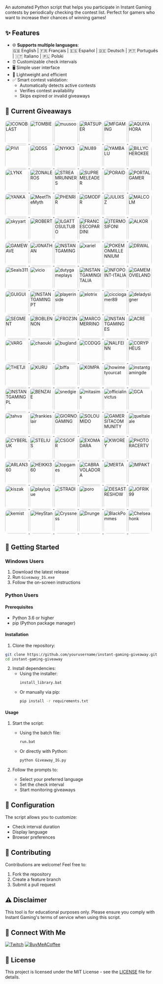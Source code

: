 An automated Python script that helps you participate in Instant Gaming contests by periodically checking the contest list. Perfect for gamers who want to increase their chances of winning games!

## ✨ Features

- 🌐 **Supports multiple languages**:  
  🇬🇧 English | 🇫🇷 Français | 🇪🇸 Español | 🇩🇪 Deutsch | 🇵🇹 Português | 🇮🇹 Italiano | 🇵🇱 Polski
- ⏰ Customizable check intervals
- 🖥️ Simple user interface
- 💪 Lightweight and efficient
- ✅ Smart contest validation:
  - Automatically detects active contests
  - Verifies contest availability
  - Skips expired or invalid giveaways

## 🎁 Current Giveaways
<p id="giveaways" align="left">
    <p align="left">
    <a class="giveaway" href="https://www.instant-gaming.com/giveaway/ICONOBLAST" target="_blank" rel="noreferrer">
        <img src="https://gaming-cdn.com/images/avatars/173704-1571080323.jpg" alt="ICONOBLAST" width="76" height="76" style="border-radius: 10px;" />
    </a>
    <a class="giveaway" href="https://www.instant-gaming.com/giveaway/TOMBIE" target="_blank" rel="noreferrer">
        <img src="https://gaming-cdn.com/images/avatars/7276237-1585753188.jpg" alt="TOMBIE" width="76" height="76" style="border-radius: 10px;" />
    </a>
    <a class="giveaway" href="https://www.instant-gaming.com/giveaway/muusoo" target="_blank" rel="noreferrer">
        <img src="https://gaming-cdn.com/images/avatars/6107700-1630593332.jpg" alt="muusoo" width="76" height="76" style="border-radius: 10px;" />
    </a>
    <a class="giveaway" href="https://www.instant-gaming.com/giveaway/RATSUPER" target="_blank" rel="noreferrer">
        <img src="https://gaming-cdn.com/images/avatars/162664-1527173086.jpg" alt="RATSUPER" width="76" height="76" style="border-radius: 10px;" />
    </a>
    <a class="giveaway" href="https://www.instant-gaming.com/giveaway/MFGAMING" target="_blank" rel="noreferrer">
        <img src="https://gaming-cdn.com/images/avatars/17307721-1649242244.jpg" alt="MFGAMING" width="76" height="76" style="border-radius: 10px;" />
    </a>
    <a class="giveaway" href="https://www.instant-gaming.com/giveaway/AQUIYAHORA" target="_blank" rel="noreferrer">
        <img src="https://gaming-cdn.com/images/avatars/5219782-1581748271.jpg" alt="AQUIYAHORA" width="76" height="76" style="border-radius: 10px;" />
    </a>
    <a class="giveaway" href="https://www.instant-gaming.com/giveaway/PIVI" target="_blank" rel="noreferrer">
        <img src="https://gaming-cdn.com/images/avatars/8850456-1573572198.jpg" alt="PIVI" width="76" height="76" style="border-radius: 10px;" />
    </a>
    <a class="giveaway" href="https://www.instant-gaming.com/giveaway/QDSS" target="_blank" rel="noreferrer">
        <img src="https://gaming-cdn.com/images/avatars/8851878-1587464483.jpg" alt="QDSS" width="76" height="76" style="border-radius: 10px;" />
    </a>
    <a class="giveaway" href="https://www.instant-gaming.com/giveaway/NYKK3" target="_blank" rel="noreferrer">
        <img src="https://gaming-cdn.com/images/avatars/560668-1500305390.jpg" alt="NYKK3" width="76" height="76" style="border-radius: 10px;" />
    </a>
    <a class="giveaway" href="https://www.instant-gaming.com/giveaway/NU89" target="_blank" rel="noreferrer">
        <img src="https://gaming-cdn.com/images/avatars/3123668-1636629261.jpg" alt="NU89" width="76" height="76" style="border-radius: 10px;" />
    </a>
    <a class="giveaway" href="https://www.instant-gaming.com/giveaway/YAMBALU" target="_blank" rel="noreferrer">
        <img src="https://gaming-cdn.com/images/avatars/1299958-1667123766.jpg" alt="YAMBALU" width="76" height="76" style="border-radius: 10px;" />
    </a>
    <a class="giveaway" href="https://www.instant-gaming.com/giveaway/BILLYCHEROKEE" target="_blank" rel="noreferrer">
        <img src="https://gaming-cdn.com/images/avatars/2072378-1700332557.jpg" alt="BILLYCHEROKEE" width="76" height="76" style="border-radius: 10px;" />
    </a>
    <a class="giveaway" href="https://www.instant-gaming.com/giveaway/LYNX" target="_blank" rel="noreferrer">
        <img src="https://gaming-cdn.com/images/avatars/2437583-1659723926.jpg" alt="LYNX" width="76" height="76" style="border-radius: 10px;" />
    </a>
    <a class="giveaway" href="https://www.instant-gaming.com/giveaway/ZONALEROS" target="_blank" rel="noreferrer">
        <img src="https://gaming-cdn.com/images/avatars/13745456-1614222765.jpg" alt="ZONALEROS" width="76" height="76" style="border-radius: 10px;" />
    </a>
    <a class="giveaway" href="https://www.instant-gaming.com/giveaway/STREAMRUNNERS" target="_blank" rel="noreferrer">
        <img src="https://gaming-cdn.com/images/avatars/15530490-1634564097.jpg" alt="STREAMRUNNERS" width="76" height="76" style="border-radius: 10px;" />
    </a>
    <a class="giveaway" href="https://www.instant-gaming.com/giveaway/SUPREMELEADER" target="_blank" rel="noreferrer">
        <img src="https://gaming-cdn.com/images/avatars/1716955-1681777192.jpg" alt="SUPREMELEADER" width="76" height="76" style="border-radius: 10px;" />
    </a>
    <a class="giveaway" href="https://www.instant-gaming.com/giveaway/PORAID" target="_blank" rel="noreferrer">
        <img src="https://gaming-cdn.com/images/avatars/5324059-1634130045.jpg" alt="PORAID" width="76" height="76" style="border-radius: 10px;" />
    </a>
    <a class="giveaway" href="https://www.instant-gaming.com/giveaway/PORTALGAMER" target="_blank" rel="noreferrer">
        <img src="https://gaming-cdn.com/images/avatars/14576258-1649363215.jpg" alt="PORTALGAMER" width="76" height="76" style="border-radius: 10px;" />
    </a>
    <a class="giveaway" href="https://www.instant-gaming.com/giveaway/YANKA" target="_blank" rel="noreferrer">
        <img src="https://gaming-cdn.com/images/avatars/17791717-1684537536.jpg" alt="YANKA" width="76" height="76" style="border-radius: 10px;" />
    </a>
    <a class="giveaway" href="https://www.instant-gaming.com/giveaway/MeetTheMyth" target="_blank" rel="noreferrer">
        <img src="https://gaming-cdn.com/images/avatars/911134-1650630244.jpg" alt="MeetTheMyth" width="76" height="76" style="border-radius: 10px;" />
    </a>
    <a class="giveaway" href="https://www.instant-gaming.com/giveaway/PHENRIR" target="_blank" rel="noreferrer">
        <img src="https://gaming-cdn.com/images/avatars/23232106-1706706355.jpg" alt="PHENRIR" width="76" height="76" style="border-radius: 10px;" />
    </a>
    <a class="giveaway" href="https://www.instant-gaming.com/giveaway/GMODFR" target="_blank" rel="noreferrer">
        <img src="https://gaming-cdn.com/images/avatars/15499812-1646775114.jpg" alt="GMODFR" width="76" height="76" style="border-radius: 10px;" />
    </a>
    <a class="giveaway" href="https://www.instant-gaming.com/giveaway/JULIXSZ" target="_blank" rel="noreferrer">
        <img src="https://gaming-cdn.com/images/avatars/17310739-1649259316.jpg" alt="JULIXSZ" width="76" height="76" style="border-radius: 10px;" />
    </a>
    <a class="giveaway" href="https://www.instant-gaming.com/giveaway/MALCOLM" target="_blank" rel="noreferrer">
        <img src="https://gaming-cdn.com/images/avatars/25006804-1724326339.jpg" alt="MALCOLM" width="76" height="76" style="border-radius: 10px;" />
    </a>
    <a class="giveaway" href="https://www.instant-gaming.com/giveaway/skyyart" target="_blank" rel="noreferrer">
        <img src="https://gaming-cdn.com/images/avatars/8099122-1564755224.jpg" alt="skyyart" width="76" height="76" style="border-radius: 10px;" />
    </a>
    <a class="giveaway" href="https://www.instant-gaming.com/giveaway/ROBERT" target="_blank" rel="noreferrer">
        <img src="https://gaming-cdn.com/images/avatars/765860-1527847205.jpg" alt="ROBERT" width="76" height="76" style="border-radius: 10px;" />
    </a>
    <a class="giveaway" href="https://www.instant-gaming.com/giveaway/ILGATTOSULTUBO" target="_blank" rel="noreferrer">
        <img src="https://gaming-cdn.com/images/avatars/539151-1690300630.jpg" alt="ILGATTOSULTUBO" width="76" height="76" style="border-radius: 10px;" />
    </a>
    <a class="giveaway" href="https://www.instant-gaming.com/giveaway/FRANCESCOPARDINI" target="_blank" rel="noreferrer">
        <img src="https://gaming-cdn.com/images/avatars/9461224-1581008870.jpg" alt="FRANCESCOPARDINI" width="76" height="76" style="border-radius: 10px;" />
    </a>
    <a class="giveaway" href="https://www.instant-gaming.com/giveaway/ITERMOSIFONI" target="_blank" rel="noreferrer">
        <img src="https://gaming-cdn.com/images/avatars/811973-1557938063.jpg" alt="ITERMOSIFONI" width="76" height="76" style="border-radius: 10px;" />
    </a>
    <a class="giveaway" href="https://www.instant-gaming.com/giveaway/ALKOR" target="_blank" rel="noreferrer">
        <img src="https://gaming-cdn.com/images/avatars/4684425-1617274240.jpg" alt="ALKOR" width="76" height="76" style="border-radius: 10px;" />
    </a>
    <a class="giveaway" href="https://www.instant-gaming.com/giveaway/GAMEWAVE" target="_blank" rel="noreferrer">
        <img src="https://gaming-cdn.com/images/avatars/3297504-1554723487.jpg" alt="GAMEWAVE" width="76" height="76" style="border-radius: 10px;" />
    </a>
    <a class="giveaway" href="https://www.instant-gaming.com/giveaway/J0NATHAN" target="_blank" rel="noreferrer">
        <img src="https://gaming-cdn.com/images/avatars/32491-1612461730.jpg" alt="J0NATHAN" width="76" height="76" style="border-radius: 10px;" />
    </a>
    <a class="giveaway" href="https://www.instant-gaming.com/giveaway/INSTANTGAMING" target="_blank" rel="noreferrer">
        <img src="https://gaming-cdn.com/images/avatars/2700115-1699892940.jpg" alt="INSTANTGAMING" width="76" height="76" style="border-radius: 10px;" />
    </a>
    <a class="giveaway" href="https://www.instant-gaming.com/giveaway/xariel" target="_blank" rel="noreferrer">
        <img src="https://gaming-cdn.com/images/avatars/767265-1595434670.jpg" alt="xariel" width="76" height="76" style="border-radius: 10px;" />
    </a>
    <a class="giveaway" href="https://www.instant-gaming.com/giveaway/POKEMONMILLENNIUM" target="_blank" rel="noreferrer">
        <img src="https://gaming-cdn.com/images/avatars/8857101-1582127081.jpg" alt="POKEMONMILLENNIUM" width="76" height="76" style="border-radius: 10px;" />
    </a>
    <a class="giveaway" href="https://www.instant-gaming.com/giveaway/DRWAL" target="_blank" rel="noreferrer">
        <img src="https://gaming-cdn.com/images/avatars/16373643-1644843063.jpg" alt="DRWAL" width="76" height="76" style="border-radius: 10px;" />
    </a>
    <a class="giveaway" href="https://www.instant-gaming.com/giveaway/Seals311" target="_blank" rel="noreferrer">
        <img src="https://gaming-cdn.com/images/avatars/3502745-1617900174.jpg" alt="Seals311" width="76" height="76" style="border-radius: 10px;" />
    </a>
    <a class="giveaway" href="https://www.instant-gaming.com/giveaway/vicio" target="_blank" rel="noreferrer">
        <img src="https://gaming-cdn.com/images/avatars/881499-1523615431.jpg" alt="vicio" width="76" height="76" style="border-radius: 10px;" />
    </a>
    <a class="giveaway" href="https://www.instant-gaming.com/giveaway/dutygameplays" target="_blank" rel="noreferrer">
        <img src="https://gaming-cdn.com/images/avatars/3848254-1561022824.jpg" alt="dutygameplays" width="76" height="76" style="border-radius: 10px;" />
    </a>
    <a class="giveaway" href="https://www.instant-gaming.com/giveaway/INSTANTGAMINGITALIA" target="_blank" rel="noreferrer">
        <img src="https://gaming-cdn.com/images/avatars/7534356-1687868492.jpg" alt="INSTANTGAMINGITALIA" width="76" height="76" style="border-radius: 10px;" />
    </a>
    <a class="giveaway" href="https://www.instant-gaming.com/giveaway/INFOPOINT-ITALIA" target="_blank" rel="noreferrer">
        <img src="https://gaming-cdn.com/images/avatars/5022391-1620639580.jpg" alt="INFOPOINT-ITALIA" width="76" height="76" style="border-radius: 10px;" />
    </a>
    <a class="giveaway" href="https://www.instant-gaming.com/giveaway/GAMEMOVIELAND" target="_blank" rel="noreferrer">
        <img src="https://gaming-cdn.com/images/avatars/170629-1547987125.jpg" alt="GAMEMOVIELAND" width="76" height="76" style="border-radius: 10px;" />
    </a>
    <a class="giveaway" href="https://www.instant-gaming.com/giveaway/GUIGUI" target="_blank" rel="noreferrer">
        <img src="https://gaming-cdn.com/images/avatars/262337-1647999658.jpg" alt="GUIGUI" width="76" height="76" style="border-radius: 10px;" />
    </a>
    <a class="giveaway" href="https://www.instant-gaming.com/giveaway/INSTANTGAMINGPT" target="_blank" rel="noreferrer">
        <img src="https://gaming-cdn.com/images/avatars/16693760-1689603180.jpg" alt="INSTANTGAMINGPT" width="76" height="76" style="border-radius: 10px;" />
    </a>
    <a class="giveaway" href="https://www.instant-gaming.com/giveaway/playerinside" target="_blank" rel="noreferrer">
        <img src="https://gaming-cdn.com/images/avatars/1115181-1694833323.jpg" alt="playerinside" width="76" height="76" style="border-radius: 10px;" />
    </a>
    <a class="giveaway" href="https://www.instant-gaming.com/giveaway/elotrix" target="_blank" rel="noreferrer">
        <img src="https://gaming-cdn.com/images/avatars/9351061-1578514985.jpg" alt="elotrix" width="76" height="76" style="border-radius: 10px;" />
    </a>
    <a class="giveaway" href="https://www.instant-gaming.com/giveaway/cicciogamer89" target="_blank" rel="noreferrer">
        <img src="https://gaming-cdn.com/images/avatars/797966-1574247104.jpg" alt="cicciogamer89" width="76" height="76" style="border-radius: 10px;" />
    </a>
    <a class="giveaway" href="https://www.instant-gaming.com/giveaway/deladysigner" target="_blank" rel="noreferrer">
        <img src="https://gaming-cdn.com/images/avatars/7761723-1615476784.jpg" alt="deladysigner" width="76" height="76" style="border-radius: 10px;" />
    </a>
    <a class="giveaway" href="https://www.instant-gaming.com/giveaway/SEGMENT" target="_blank" rel="noreferrer">
        <img src="https://gaming-cdn.com/images/avatars/14447951-1677748902.jpg" alt="SEGMENT" width="76" height="76" style="border-radius: 10px;" />
    </a>
    <a class="giveaway" href="https://www.instant-gaming.com/giveaway/BOBLENNON" target="_blank" rel="noreferrer">
        <img src="https://gaming-cdn.com/images/avatars/12254287-1660306272.jpg" alt="BOBLENNON" width="76" height="76" style="border-radius: 10px;" />
    </a>
    <a class="giveaway" href="https://www.instant-gaming.com/giveaway/FROZ3N" target="_blank" rel="noreferrer">
        <img src="https://gaming-cdn.com/images/avatars/1016668-1682448159.jpg" alt="FROZ3N" width="76" height="76" style="border-radius: 10px;" />
    </a>
    <a class="giveaway" href="https://www.instant-gaming.com/giveaway/MARCOMERRINO" target="_blank" rel="noreferrer">
        <img src="https://gaming-cdn.com/images/avatars/9814916-1591716657.jpg" alt="MARCOMERRINO" width="76" height="76" style="border-radius: 10px;" />
    </a>
    <a class="giveaway" href="https://www.instant-gaming.com/giveaway/INSTANTGAMINGES" target="_blank" rel="noreferrer">
        <img src="https://gaming-cdn.com/images/avatars/825485-1683532505.jpg" alt="INSTANTGAMINGES" width="76" height="76" style="border-radius: 10px;" />
    </a>
    <a class="giveaway" href="https://www.instant-gaming.com/giveaway/ACRE" target="_blank" rel="noreferrer">
        <img src="https://gaming-cdn.com/images/avatars/2550652-1614044439.jpg" alt="ACRE" width="76" height="76" style="border-radius: 10px;" />
    </a>
    <a class="giveaway" href="https://www.instant-gaming.com/giveaway/VARG" target="_blank" rel="noreferrer">
        <img src="https://gaming-cdn.com/images/avatars/5518320-1717494512.jpg" alt="VARG" width="76" height="76" style="border-radius: 10px;" />
    </a>
    <a class="giveaway" href="https://www.instant-gaming.com/giveaway/chaouki" target="_blank" rel="noreferrer">
        <img src="https://gaming-cdn.com/images/avatars/336149-1646325089.jpg" alt="chaouki" width="76" height="76" style="border-radius: 10px;" />
    </a>
    <a class="giveaway" href="https://www.instant-gaming.com/giveaway/bugland" target="_blank" rel="noreferrer">
        <img src="https://gaming-cdn.com/images/avatars/3009082-1540312665.jpg" alt="bugland" width="76" height="76" style="border-radius: 10px;" />
    </a>
    <a class="giveaway" href="https://www.instant-gaming.com/giveaway/CODQG" target="_blank" rel="noreferrer">
        <img src="https://gaming-cdn.com/images/avatars/452863-1561392211.jpg" alt="CODQG" width="76" height="76" style="border-radius: 10px;" />
    </a>
    <a class="giveaway" href="https://www.instant-gaming.com/giveaway/NALFEINN" target="_blank" rel="noreferrer">
        <img src="https://gaming-cdn.com/images/avatars/2210688-1696599045.jpg" alt="NALFEINN" width="76" height="76" style="border-radius: 10px;" />
    </a>
    <a class="giveaway" href="https://www.instant-gaming.com/giveaway/CORYPHEUS" target="_blank" rel="noreferrer">
        <img src="https://gaming-cdn.com/images/avatars/15398397-1632480753.jpg" alt="CORYPHEUS" width="76" height="76" style="border-radius: 10px;" />
    </a>
    <a class="giveaway" href="https://www.instant-gaming.com/giveaway/THETJI" target="_blank" rel="noreferrer">
        <img src="https://gaming-cdn.com/images/avatars/17123566-1647950384.jpg" alt="THETJI" width="76" height="76" style="border-radius: 10px;" />
    </a>
    <a class="giveaway" href="https://www.instant-gaming.com/giveaway/KURU" target="_blank" rel="noreferrer">
        <img src="https://gaming-cdn.com/images/avatars/8991415-1574995082.jpg" alt="KURU" width="76" height="76" style="border-radius: 10px;" />
    </a>
    <a class="giveaway" href="https://www.instant-gaming.com/giveaway/biffa" target="_blank" rel="noreferrer">
        <img src="https://gaming-cdn.com/images/avatars/21867230-1698315461.jpg" alt="biffa" width="76" height="76" style="border-radius: 10px;" />
    </a>
    <a class="giveaway" href="https://www.instant-gaming.com/giveaway/K0MPA" target="_blank" rel="noreferrer">
        <img src="https://gaming-cdn.com/images/avatars/17310536-1649317648.jpg" alt="K0MPA" width="76" height="76" style="border-radius: 10px;" />
    </a>
    <a class="giveaway" href="https://www.instant-gaming.com/giveaway/howimetyourcat" target="_blank" rel="noreferrer">
        <img src="https://gaming-cdn.com/images/avatars/2761556-1681806334.jpg" alt="howimetyourcat" width="76" height="76" style="border-radius: 10px;" />
    </a>
    <a class="giveaway" href="https://www.instant-gaming.com/giveaway/instantgamingde" target="_blank" rel="noreferrer">
        <img src="https://gaming-cdn.com/images/avatars/5170510-1683532414.jpg" alt="instantgamingde" width="76" height="76" style="border-radius: 10px;" />
    </a>
    <a class="giveaway" href="https://www.instant-gaming.com/giveaway/INSTANTGAMINGPL" target="_blank" rel="noreferrer">
        <img src="https://gaming-cdn.com/images/avatars/21219993-1708954439.jpg" alt="INSTANTGAMINGPL" width="76" height="76" style="border-radius: 10px;" />
    </a>
    <a class="giveaway" href="https://www.instant-gaming.com/giveaway/BENZAIE" target="_blank" rel="noreferrer">
        <img src="https://gaming-cdn.com/images/avatars/22690348-1706715875.jpg" alt="BENZAIE" width="76" height="76" style="border-radius: 10px;" />
    </a>
    <a class="giveaway" href="https://www.instant-gaming.com/giveaway/snedgie" target="_blank" rel="noreferrer">
        <img src="https://gaming-cdn.com/images/avatars/23507458-1709662317.jpg" alt="snedgie" width="76" height="76" style="border-radius: 10px;" />
    </a>
    <a class="giveaway" href="https://www.instant-gaming.com/giveaway/mitasims" target="_blank" rel="noreferrer">
        <img src="https://gaming-cdn.com/images/avatars/20860359-1685554038.jpg" alt="mitasims" width="76" height="76" style="border-radius: 10px;" />
    </a>
    <a class="giveaway" href="https://www.instant-gaming.com/giveaway/officialinvictus" target="_blank" rel="noreferrer">
        <img src="https://gaming-cdn.com/images/avatars/21241269-1689851267.jpg" alt="officialinvictus" width="76" height="76" style="border-radius: 10px;" />
    </a>
    <a class="giveaway" href="https://www.instant-gaming.com/giveaway/GCA" target="_blank" rel="noreferrer">
        <img src="https://gaming-cdn.com/images/avatars/3773947-1698238052.jpg" alt="GCA" width="76" height="76" style="border-radius: 10px;" />
    </a>
    <a class="giveaway" href="https://www.instant-gaming.com/giveaway/tahva" target="_blank" rel="noreferrer">
        <img src="https://gaming-cdn.com/images/avatars/10646155-1725268419.jpg" alt="tahva" width="76" height="76" style="border-radius: 10px;" />
    </a>
    <a class="giveaway" href="https://www.instant-gaming.com/giveaway/frankieslair" target="_blank" rel="noreferrer">
        <img src="https://gaming-cdn.com/images/avatars/23820479-1712567596.jpg" alt="frankieslair" width="76" height="76" style="border-radius: 10px;" />
    </a>
    <a class="giveaway" href="https://www.instant-gaming.com/giveaway/GIORNOGAMING" target="_blank" rel="noreferrer">
        <img src="https://gaming-cdn.com/images/avatars/4011018-1561985872.jpg" alt="GIORNOGAMING" width="76" height="76" style="border-radius: 10px;" />
    </a>
    <a class="giveaway" href="https://www.instant-gaming.com/giveaway/SOLOUMIDO" target="_blank" rel="noreferrer">
        <img src="https://gaming-cdn.com/images/avatars/12543134-1662069422.jpg" alt="SOLOUMIDO" width="76" height="76" style="border-radius: 10px;" />
    </a>
    <a class="giveaway" href="https://www.instant-gaming.com/giveaway/GAMERSITACOMMUNITY" target="_blank" rel="noreferrer">
        <img src="https://gaming-cdn.com/images/avatars/11758153-1595930018.jpg" alt="GAMERSITACOMMUNITY" width="76" height="76" style="border-radius: 10px;" />
    </a>
    <a class="giveaway" href="https://www.instant-gaming.com/giveaway/queltaleale" target="_blank" rel="noreferrer">
        <img src="https://gaming-cdn.com/images/avatars/857289-1687160343.jpg" alt="queltaleale" width="76" height="76" style="border-radius: 10px;" />
    </a>
    <a class="giveaway" href="https://www.instant-gaming.com/giveaway/CYBERLUK" target="_blank" rel="noreferrer">
        <img src="https://gaming-cdn.com/images/avatars/9983452-1617873810.jpg" alt="CYBERLUK" width="76" height="76" style="border-radius: 10px;" />
    </a>
    <a class="giveaway" href="https://www.instant-gaming.com/giveaway/STELIUS" target="_blank" rel="noreferrer">
        <img src="https://gaming-cdn.com/images/avatars/6294915-1637162339.jpg" alt="STELIUS" width="76" height="76" style="border-radius: 10px;" />
    </a>
    <a class="giveaway" href="https://www.instant-gaming.com/giveaway/CSGOFR" target="_blank" rel="noreferrer">
        <img src="https://gaming-cdn.com/images/avatars/1994535-1695849965.jpg" alt="CSGOFR" width="76" height="76" style="border-radius: 10px;" />
    </a>
    <a class="giveaway" href="https://www.instant-gaming.com/giveaway/EXOMADARA" target="_blank" rel="noreferrer">
        <img src="https://gaming-cdn.com/images/avatars/859995-1693223960.jpg" alt="EXOMADARA" width="76" height="76" style="border-radius: 10px;" />
    </a>
    <a class="giveaway" href="https://www.instant-gaming.com/giveaway/KWOREY" target="_blank" rel="noreferrer">
        <img src="https://gaming-cdn.com/images/avatars/1599623-1603853393.jpg" alt="KWOREY" width="76" height="76" style="border-radius: 10px;" />
    </a>
    <a class="giveaway" href="https://www.instant-gaming.com/giveaway/PHOTORACERTV" target="_blank" rel="noreferrer">
        <img src="https://gaming-cdn.com/images/avatars/11519077-1621966067.jpg" alt="PHOTORACERTV" width="76" height="76" style="border-radius: 10px;" />
    </a>
    <a class="giveaway" href="https://www.instant-gaming.com/giveaway/ARLAN360" target="_blank" rel="noreferrer">
        <img src="https://gaming-cdn.com/images/avatars/19166590-1670176579.jpg" alt="ARLAN360" width="76" height="76" style="border-radius: 10px;" />
    </a>
    <a class="giveaway" href="https://www.instant-gaming.com/giveaway/HEIKKI360" target="_blank" rel="noreferrer">
        <img src="https://gaming-cdn.com/images/avatars/7276336-1553876546.jpg" alt="HEIKKI360" width="76" height="76" style="border-radius: 10px;" />
    </a>
    <a class="giveaway" href="https://www.instant-gaming.com/giveaway/topgames" target="_blank" rel="noreferrer">
        <img src="https://gaming-cdn.com/images/avatars/3694635-1636126807.jpg" alt="topgames" width="76" height="76" style="border-radius: 10px;" />
    </a>
    <a class="giveaway" href="https://www.instant-gaming.com/giveaway/CABRAVOLADORA" target="_blank" rel="noreferrer">
        <img src="https://gaming-cdn.com/images/avatars/367168-1463061235.jpg" alt="CABRAVOLADORA" width="76" height="76" style="border-radius: 10px;" />
    </a>
    <a class="giveaway" href="https://www.instant-gaming.com/giveaway/MERTA" target="_blank" rel="noreferrer">
        <img src="https://gaming-cdn.com/images/avatars/16704111-1726140029.jpg" alt="MERTA" width="76" height="76" style="border-radius: 10px;" />
    </a>
    <a class="giveaway" href="https://www.instant-gaming.com/giveaway/IMPAKT" target="_blank" rel="noreferrer">
        <img src="https://gaming-cdn.com/images/avatars/9828884-1649672897.jpg" alt="IMPAKT" width="76" height="76" style="border-radius: 10px;" />
    </a>
    <a class="giveaway" href="https://www.instant-gaming.com/giveaway/kiszak" target="_blank" rel="noreferrer">
        <img src="https://gaming-cdn.com/images/avatars/16472848-1693834365.jpg" alt="kiszak" width="76" height="76" style="border-radius: 10px;" />
    </a>
    <a class="giveaway" href="https://www.instant-gaming.com/giveaway/playluque" target="_blank" rel="noreferrer">
        <img src="https://gaming-cdn.com/images/avatars/21036547-1687441412.jpg" alt="playluque" width="76" height="76" style="border-radius: 10px;" />
    </a>
    <a class="giveaway" href="https://www.instant-gaming.com/giveaway/STRADI" target="_blank" rel="noreferrer">
        <img src="https://gaming-cdn.com/images/avatars/2544880-1691670477.jpg" alt="STRADI" width="76" height="76" style="border-radius: 10px;" />
    </a>
    <a class="giveaway" href="https://www.instant-gaming.com/giveaway/poro" target="_blank" rel="noreferrer">
        <img src="https://gaming-cdn.com/images/avatars/24150014-1715595420.jpg" alt="poro" width="76" height="76" style="border-radius: 10px;" />
    </a>
    <a class="giveaway" href="https://www.instant-gaming.com/giveaway/DESASTRESHOW" target="_blank" rel="noreferrer">
        <img src="https://gaming-cdn.com/images/avatars/1897045-1617093992.jpg" alt="DESASTRESHOW" width="76" height="76" style="border-radius: 10px;" />
    </a>
    <a class="giveaway" href="https://www.instant-gaming.com/giveaway/JOFRIK99" target="_blank" rel="noreferrer">
        <img src="https://gaming-cdn.com/images/avatars/16861995-1676462477.jpg" alt="JOFRIK99" width="76" height="76" style="border-radius: 10px;" />
    </a>
    <a class="giveaway" href="https://www.instant-gaming.com/giveaway/kemist" target="_blank" rel="noreferrer">
        <img src="https://gaming-cdn.com/images/avatars/7994803-1650052388.jpg" alt="kemist" width="76" height="76" style="border-radius: 10px;" />
    </a>
    <a class="giveaway" href="https://www.instant-gaming.com/giveaway/HeyStan" target="_blank" rel="noreferrer">
        <img src="https://gaming-cdn.com/themes/igv2/images/avatar2.svg" alt="HeyStan" width="76" height="76" style="border-radius: 10px;" />
    </a>
    <a class="giveaway" href="https://www.instant-gaming.com/giveaway/Cryssness" target="_blank" rel="noreferrer">
        <img src="https://gaming-cdn.com/images/avatars/3516897-1720037077.jpg" alt="Cryssness" width="76" height="76" style="border-radius: 10px;" />
    </a>
    <a class="giveaway" href="https://www.instant-gaming.com/giveaway/Drunge" target="_blank" rel="noreferrer">
        <img src="https://gaming-cdn.com/images/avatars/2871044-1706278970.jpg" alt="Drunge" width="76" height="76" style="border-radius: 10px;" />
    </a>
    <a class="giveaway" href="https://www.instant-gaming.com/giveaway/BlackPommes" target="_blank" rel="noreferrer">
        <img src="https://gaming-cdn.com/images/avatars/14294886-1712926805.jpg" alt="BlackPommes" width="76" height="76" style="border-radius: 10px;" />
    </a>
    <a class="giveaway" href="https://www.instant-gaming.com/giveaway/Chelseahonk" target="_blank" rel="noreferrer">
        <img src="https://gaming-cdn.com/images/avatars/25176461-1730542890.jpg" alt="Chelseahonk" width="76" height="76" style="border-radius: 10px;" />
    </a>
</p>

</p>

## 🚀 Getting Started

### Windows Users

1. Download the latest release
2. Run `Giveaway_IG.exe`
3. Follow the on-screen instructions

### Python Users

#### Prerequisites

- Python 3.6 or higher
- pip (Python package manager)

#### Installation

1. Clone the repository:
```bash
git clone https://github.com/yourusername/instant-gaming-giveaway.git
cd instant-gaming-giveaway
```

2. Install dependencies:
   - Using the installer:
     ```bash
     install_library.bat
     ```
   - Or manually via pip:
     ```bash
     pip install -r requirements.txt
     ```

#### Usage

1. Start the script:
   - Using the batch file:
     ```bash
     run.bat
     ```
   - Or directly with Python:
     ```bash
     python Giveaway_IG.py
     ```

2. Follow the prompts to:
   - Select your preferred language
   - Set the check interval
   - Start monitoring giveaways

## 📝 Configuration

The script allows you to customize:
- Check interval duration
- Display language
- Browser preferences

## 🤝 Contributing

Contributions are welcome! Feel free to:
1. Fork the repository
2. Create a feature branch
3. Submit a pull request


## ⚠️ Disclaimer

This tool is for educational purposes only. Please ensure you comply with Instant Gaming's terms of service when using this script.

## 🔗 Connect With Me

[![Twitch](https://img.shields.io/badge/Twitch-9146FF?style=for-the-badge&logo=twitch&logoColor=white)](https://www.twitch.tv/michoko)
[![BuyMeACoffee](https://img.shields.io/badge/Buy%20Me%20a%20Coffee-ffdd00?style=for-the-badge&logo=buy-me-a-coffee&logoColor=black)](https://www.buymeacoffee.com/michoko)

## 📄 License

This project is licensed under the MIT License - see the [LICENSE](LICENSE) file for details.

